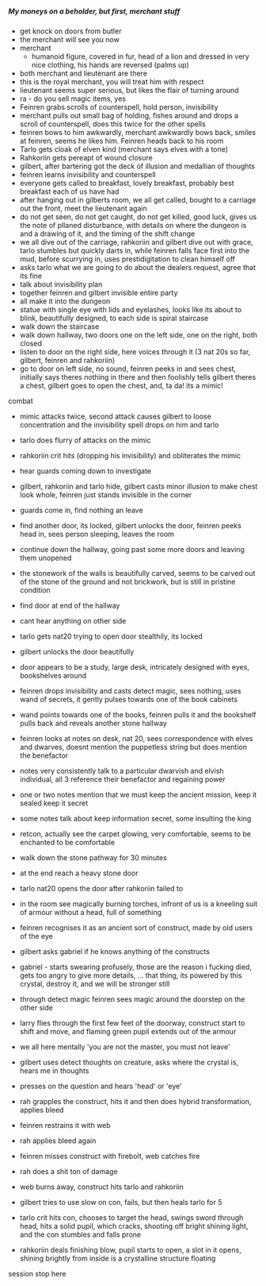 ##### My moneys on a beholder, but first, merchant stuff
- get knock on doors from butler
- the merchant will see you now
- merchant
	- humanoid figure, covered in fur, head of a lion and dressed in very nice clothing, his hands are reversed (palms up) 
- both merchant and lieutenant are there 
- this is the royal merchant, you will treat him with respect
- lieutenant seems super serious, but likes the flair of turning around
- ra - do you sell magic items, yes
- Feinren grabs scrolls of counterspell, hold person, invisibility
- merchant pulls out small bag of holding, fishes around and drops a scroll of counterspell, does this twice for the other spells
- feinren bows to him awkwardly, merchant awkwardly bows back, smiles at feinren, seems he likes him. Feinren heads back to his room
- Tarlo gets cloak of elven kind (merchant says elves with a tone)
- Rahkoriin gets pereapt of wound closure 
- gilbert, after bartering got the deck of illusion and medallian of thoughts
- feinren learns invisibility and counterspell
- everyone gets called to breakfast, lovely breakfast, probably best breakfast each of us have had
- after hanging out in gilberts room, we all get called, bought to a carriage out the front, meet the lieutenant again
- do not get seen, do not get caught, do not get killed, good luck, gives us the note of pllaned disturbance, with details on where the dungeon is and a drawing of it, and the timing of the shift change
- we all dive out of the carriage, rahkoriin and gilbert dive out with grace, tarlo stumbles but quickly darts in, while feinren falls face first into the mud, before scurrying in, uses prestidigitation to clean himself off
- asks tarlo what we are going to do about the dealers request, agree that its fine
- talk about invisibility plan
- together feinren and gilbert invisible entire party
- all make it into the dungeon
- statue with single eye with lids and eyelashes, looks like its about to blink, beautifully designed, to each side is spiral staircase
- walk down the staircase
- walk down hallway, two doors one on the left side, one on the right, both closed
- listen to door on the right side, here voices through it (3 nat 20s so far, gilbert, feinren and rahkoriin)
- go to door on left side, no sound, feinren peeks in and sees chest, initially says theres nothing in there and then foolishly tells gilbert theres a chest, gilbert goes to open the chest, and, ta da! its a mimic!

combat 

- mimic attacks twice, second attack causes gilbert to loose concentration and the invisibility spell drops on him and tarlo
- tarlo does flurry of attacks on the mimic
- rahkoriin crit hits (dropping his invisibility) and obliterates the mimic
- hear guards coming down to investigate
- gilbert, rahkoriin and tarlo hide, gilbert casts minor illusion to make chest look whole, feinren just stands invisible in the corner
- guards come in, find nothing an leave
- find another door, its locked, gilbert unlocks the door, feinren peeks head in, sees person sleeping, leaves the room
- continue down the hallway, going past some more doors and leaving them unopened
- the stonework of the walls is beautifully carved, seems to be carved out of the stone of the ground and not brickwork, but is still in pristine condition
- find door at end of the hallway
- cant hear anything on other side
- tarlo gets nat20 trying to open door stealthily, its locked
- gilbert unlocks the door beautifully
- door appears to be a study, large desk, intricately designed with eyes, bookshelves around 
- feinren drops invisibility and casts detect magic, sees nothing, uses wand of secrets, it gently pulses towards one of the book cabinets
- wand points towards one of the books, feinren pulls it and the bookshelf pulls back and reveals another stone hallway
- feinren looks at notes on desk, nat 20, sees correspondence with elves and dwarves, doesnt mention the puppetless string but does mention the benefactor
- notes very consistently talk to a particular dwarvish and elvish individual, all 3 reference their benefactor and regaining power
- one or two notes mention that we must keep the ancient mission, keep it sealed keep it secret
- some notes talk about keep information secret, some insulting the king
- retcon, actually see the carpet glowing, very comfortable, seems to be enchanted to be comfortable
- walk down the stone pathway for 30 minutes
- at the end reach a heavy stone door
- tarlo nat20 opens the door after rahkoriin failed to
- in the room see magically burning torches, infront of us is a kneeling suit of armour without a head, full of something
- feinren recognises it as an ancient sort of construct, made by old users of the eye
- gilbert asks gabriel if he knows anything of the constructs
- gabriel - starts swearing profusely, those are the reason i fucking died, gets too angry to give more details, ... that thing, its powered by this crystal, destroy it, and we will be stronger still
- through detect magic feinren sees magic around the doorstep on the other side
- larry flies through the first few feet of the doorway, construct start to shift and move, and flaming green pupil extends out of the armour
- we all here mentally 'you are not the master, you must not leave'

- gilbert uses detect thoughts on creature, asks where the crystal is, hears me in thoughts
- presses on the question and hears 'head' or 'eye'
- rah grapples the construct, hits it and then does hybrid transformation, applies bleed
- feinren restrains it with web
- rah applies bleed again
- feinren misses construct with firebolt, web catches fire
- rah does a shit ton of damage
- web burns away, construct hits tarlo and rahkoriin
- gilbert tries to use slow on con, fails, but then heals tarlo for 5
- tarlo crit hits con, chooses to target the head, swings sword through head, hits a solid pupil, which cracks, shooting off bright shining light, and the con stumbles and falls prone
- rahkoriin deals finishing blow, pupil starts to open, a slot in it opens, shining brightly from inside is a crystalline structure floating

session stop here